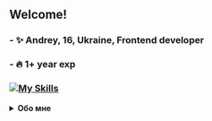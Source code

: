 ## <div>Welcome!</div>
### - ✨ Andrey, 16, Ukraine, Frontend developer
### - 🔥 1+ year exp
### [![My Skills](https://skillicons.dev/icons?i=html,css,sass,bootstrap,js,figma,github,vscode,discord)](https://skillicons.dev)

<details>
  
  <summary><strong>Обо мне</strong></summary>

  <br />

  <div>

  #### 

👋  Привет! Я начинающий Frontend разработчик,  интересующийся  созданием  красивых  и  функциональных  сайтов.  Я  еще  в  процессе  обучения,  но  стараюсь  постоянно  развиваться  и  набираться  опыта.  

✨  Я  всегда  открыт  для  новых  знакомств  и  сотрудничества!  Не  стесняйтесь  связаться  со  мной,  если  у  вас  есть  интересные  проекты  или  хотите  обсудить  Frontend  разработку.  

🤝  Огромное  спасибо  моему  хорошему  другу  jyui_nfl  за  его  поддержку  и  за  то,  что  он  всегда  рядом.  

🚀  Следите  за  моими  проектами  и  узнавайте  о  моем  прогрессе!
    
  </div>

</details>
